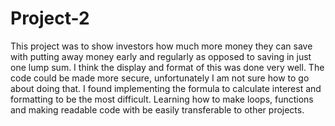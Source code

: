 # Project-2

This project was to show investors how much more money they can save with putting away money early and regularly as opposed to saving in just one lump sum.
I think the display and format of this was done very well.
The code could be made more secure, unfortunately I am not sure how to go about doing that.
I found implementing the formula to calculate interest and formatting to be the most difficult.
Learning how to make loops, functions and making readable code with be easily transferable to other projects.
